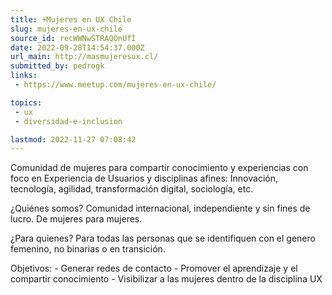 ```yaml
---
title: +Mujeres en UX Chile
slug: mujeres-en-ux-chile
source_id: recWWNwSTRAQOnUfI
date: 2022-09-28T14:54:37.000Z
url_main: http://masmujeresux.cl/
submitted_by: pedrogk
links: 
 - https://www.meetup.com/mujeres-en-ux-chile/

topics: 
 - ux
 - diversidad-e-inclusion

lastmod: 2022-11-27 07:08:42
---
```


Comunidad de mujeres para compartir conocimiento y experiencias con foco en Experiencia de Usuarios y disciplinas afines: Innovación, tecnología, agilidad, transformación digital, sociología, etc.

¿Quiénes somos?
Comunidad internacional, independiente y sin fines de lucro.
De mujeres para mujeres.

¿Para quienes?
Para todas las personas que se identifiquen con el genero femenino, no binarias o en transición.

Objetivos:
\- Generar redes de contacto
\- Promover el aprendizaje y el compartir conocimiento
\- Visibilizar a las mujeres dentro de la disciplina UX
